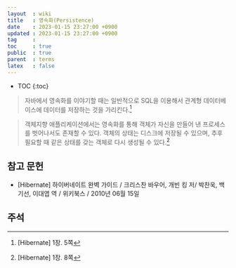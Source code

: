 ```yaml
---
layout  : wiki
title   : 영속화(Persistence)
date    : 2023-01-15 23:27:00 +0900
updated : 2023-01-15 23:27:00 +0900
tag     :
toc     : true
public  : true
parent  : terms
latex   : false
---
```


* TOC
{:toc}

> 자바에서 영속화를 이야기할 때는 일반적으로 SQL을 이용해서 관계형 데이터베이스에 데이터를 저장하는 것을 가리킨다.[^Hibernate-1]

> 객체지향 애플리케이션에서는 영속화를 통해 객체가 자신을 만들어 낸 프로세스를 벗어나서도 존재할 수 있다. 객체의 상태는 디스크에 저장될 수 있으며, 추후 필요할 때 같은 상태를 갖는 객체로 다시 생성될 수 있다.[^Hibernate-2]

## 참고 문헌
- [Hibernate] 하이버네이트 완벽 가이드 / 크리스찬 바우어, 개빈 킹 저/ 박찬욱, 백기선, 이대엽 역 / 위키북스 / 2010년 06월 15일

## 주석
[^Hibernate-1]: [Hibernate] 1장. 5쪽
[^Hibernate-2]: [Hibernate] 1장. 8쪽
